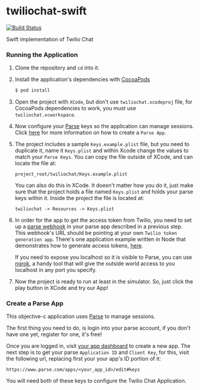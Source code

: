 # twiliochat-swift
[![Build Status](https://travis-ci.org/TwilioDevEd/twiliochat-swift.svg?branch=master)](https://travis-ci.org/TwilioDevEd/twiliochat-swift)

Swift implementation of Twilio Chat

### Running the Application
1. Clone the repository and `cd` into it.
1. Install the application's dependencies with [CocoaPods](https://cocoapods.org/)

   ```bash
   $ pod install
   ```
1. Open the project with `XCode`, but don't use `twiliochat.xcodeproj` file, for
   CocoaPods dependencies to work, you must use `twiliochat.xcworkspace`.
1. Now configure your [Parse](https://www.parse.com) keys so the application can
   manage sessions. Click [here](#create-a-parse-app) for more information on how
   to create a `Parse App`.

1. The project includes a sample `Keys.example.plist` file, but you need to duplicate
   it, name it `Keys.plist` and within Xcode change the values to match your
   `Parse Keys`. You can copy the file outside of XCode, and can locate the file
   at:

   ```
   project_root/twiliochat/Keys.example.plist
   ```
   You can also do this in XCode. It doesn't matter how you do it, just make sure that
   the project holds a file named `Keys.plist` and holds your parse keys within it.
   Inside the project the file is located at:

   ```
   twiliochat -> Resources -> Keys.plist
   ```

1. In order for the app to get the access token from Twilio, you need to set up a
   [parse webhook](https://parse.com/docs/cloudcode/guide#cloud-code-advanced-cloud-code-webhooks)
   in your parse app described in a previous step. This webhook's URL should be pointing
   at your own `Twilio token generation app`. There's one application example written
   in Node that demonstrates how to generate access tokens,
   [here](https://github.com/TwilioDevEd/twiliochat).

   If you need to expose you localhost so it is visible to Parse, you can use
   [ngrok](https://ngrok.com/), a handy tool that will give the outside world access
   to you localhost in any port you specify.

1. Now the project is ready to run at least in the simulator. So, just click the play
   button in XCode and try our App!

### Create a Parse App
This objective-c application uses [Parse](https://www.parse.com) to manage sessions.

The first thing you need to do, is login into your parse account, if you don't have
one yet, register for one, it's free!

Once you are logged in, visit [your app dashboard](https://www.parse.com/apps/)
to create a new app. The next step is to get your parse `Application ID` and
`Client Key`, for this, visit the following url, replacing first your your app's
ID portion of it:

```
https://www.parse.com/apps/<your_app_id>/edit#keys
```

You will need both of these keys to configure the Twilio Chat Application.
